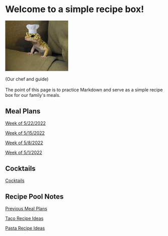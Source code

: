 # Welcome to a simple recipe box!

<img src="./lizard_chef.jpg" alt="Our Hero" width="200"/>

(Our chef and guide) 
<br><br>
The point of this page is to practice Markdown and serve as a simple recipe box for our family's meals. 

## Meal Plans

[Week of 5/22/2022](./mealplan20220522.md)

[Week of 5/15/2022](./mealplan20220515.md)

[Week of 5/8/2022](./mealplan20220508.md)

[Week of 5/1/2022](./mealplan20220501.md)

## Cocktails

[Cocktails](./CockTailIndex.md)


## Recipe Pool Notes

[Previous Meal Plans](./PreviousMealPlansIndex.md)

[Taco Recipe Ideas](./TacoRecipeIdeas.md)

[Pasta Recipe Ideas](./PastaRecipeIdeas.md)